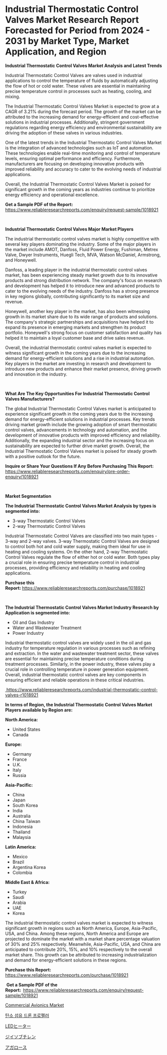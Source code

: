 <p><h1>Industrial Thermostatic Control Valves Market Research Report Forecasted for Period from 2024 -  2031 by Market Type, Market Application, and Region</h1></p><p><strong>Industrial Thermostatic Control Valves Market Analysis and Latest Trends</strong></p>
<p><p>Industrial Thermostatic Control Valves are valves used in industrial applications to control the temperature of fluids by automatically adjusting the flow of hot or cold water. These valves are essential in maintaining precise temperature control in processes such as heating, cooling, and mixing.</p><p>The Industrial Thermostatic Control Valves Market is expected to grow at a CAGR of 3.21% during the forecast period. The growth of the market can be attributed to the increasing demand for energy-efficient and cost-effective solutions in industrial processes. Additionally, stringent government regulations regarding energy efficiency and environmental sustainability are driving the adoption of these valves in various industries.</p><p>One of the latest trends in the Industrial Thermostatic Control Valves Market is the integration of advanced technologies such as IoT and automation. These technologies enable real-time monitoring and control of temperature levels, ensuring optimal performance and efficiency. Furthermore, manufacturers are focusing on developing innovative products with improved reliability and accuracy to cater to the evolving needs of industrial applications.</p><p>Overall, the Industrial Thermostatic Control Valves Market is poised for significant growth in the coming years as industries continue to prioritize energy efficiency and operational excellence.</p></p>
<p><strong>Get a Sample PDF of the Report:&nbsp;</strong> <a href="https://www.reliableresearchreports.com/enquiry/request-sample/1018921">https://www.reliableresearchreports.com/enquiry/request-sample/1018921</a></p>
<p>&nbsp;</p>
<p><strong>Industrial Thermostatic Control Valves Major Market Players</strong></p>
<p><p>The industrial thermostatic control valves market is highly competitive with several key players dominating the industry. Some of the major players in the market include AMOT, Danfoss, Fluid Power Energy, Fushiman, Metrex Valve, Dwyer Instruments, Huegli Tech, MVA, Watson McDaniel, Armstrong, and Honeywell.</p><p>Danfoss, a leading player in the industrial thermostatic control valves market, has been experiencing steady market growth due to its innovative products and strong distribution network. The company's focus on research and development has helped it to introduce new and advanced products to cater to the evolving needs of the industry. Danfoss has a strong presence in key regions globally, contributing significantly to its market size and revenue.</p><p>Honeywell, another key player in the market, has also been witnessing growth in its market share due to its wide range of products and solutions. The company's strategic partnerships and acquisitions have helped it to expand its presence in emerging markets and strengthen its product portfolio. Honeywell's strong focus on customer satisfaction and quality has helped it to maintain a loyal customer base and drive sales revenue.</p><p>Overall, the industrial thermostatic control valves market is expected to witness significant growth in the coming years due to the increasing demand for energy-efficient solutions and a rise in industrial automation. Key players in the market are investing in research and development to introduce new products and enhance their market presence, driving growth and innovation in the industry.</p></p>
<p>&nbsp;</p>
<p><strong>What Are The Key Opportunities For Industrial Thermostatic Control Valves Manufacturers?</strong></p>
<p><p>The global Industrial Thermostatic Control Valves market is anticipated to experience significant growth in the coming years due to the increasing demand for energy-efficient solutions in industrial processes. Key trends driving market growth include the growing adoption of smart thermostatic control valves, advancements in technology and automation, and the development of innovative products with improved efficiency and reliability. Additionally, the expanding industrial sector and the increasing focus on sustainability are expected to further drive market growth. Overall, the Industrial Thermostatic Control Valves market is poised for steady growth with a positive outlook for the future.</p></p>
<p><strong>Inquire or Share Your Questions If Any Before Purchasing This Report:</strong> <a href="https://www.reliableresearchreports.com/enquiry/pre-order-enquiry/1018921">https://www.reliableresearchreports.com/enquiry/pre-order-enquiry/1018921</a></p>
<p>&nbsp;</p>
<p><strong>Market Segmentation</strong></p>
<p><strong>The Industrial Thermostatic Control Valves Market Analysis by types is segmented into:</strong></p>
<p><ul><li>3-way Thermostatic Control Valves</li><li>2-way Thermostatic Control Valves</li></ul></p>
<p><p>Industrial Thermostatic Control Valves are classified into two main types - 3-way and 2-way valves. 3-way Thermostatic Control Valves are designed to control both hot and cold water supply, making them ideal for use in heating and cooling systems. On the other hand, 2-way Thermostatic Control Valves regulate the flow of either hot or cold water. Both types play a crucial role in ensuring precise temperature control in industrial processes, providing efficiency and reliability in heating and cooling applications.</p></p>
<p><strong>Purchase this Report:&nbsp;</strong><a href="https://www.reliableresearchreports.com/purchase/1018921">https://www.reliableresearchreports.com/purchase/1018921</a></p>
<p>&nbsp;</p>
<p><strong>The Industrial Thermostatic Control Valves Market Industry Research by Application is segmented into:</strong></p>
<p><ul><li>Oil and Gas Industry</li><li>Water and Wastewater Treatment</li><li>Power Industry</li></ul></p>
<p><p>Industrial thermostatic control valves are widely used in the oil and gas industry for temperature regulation in various processes such as refining and extraction. In the water and wastewater treatment sector, these valves are essential for maintaining precise temperature conditions during treatment processes. Similarly, in the power industry, these valves play a crucial role in controlling temperature in power generation equipment. Overall, industrial thermostatic control valves are key components in ensuring efficient and reliable operations in these critical industries.</p></p>
<p><a href="https://www.reliableresearchreports.com/industrial-thermostatic-control-valves-r1018921">&nbsp;https://www.reliableresearchreports.com/industrial-thermostatic-control-valves-r1018921</a></p>
<p><strong>In terms of Region, the Industrial Thermostatic Control Valves Market Players available by Region are:</strong></p>
<p>
    <p> <strong> North America: </strong>
        <ul>
            <li>United States</li>
            <li>Canada</li>
        </ul>
        </p> 
    <p> <strong> Europe: </strong>
        <ul>
            <li>Germany</li>
            <li>France</li>
            <li>U.K.</li>
            <li>Italy</li>
            <li>Russia</li>
        </ul>
        </p> 
    <p> <strong> Asia-Pacific: </strong>
        <ul>
            <li>China</li>
            <li>Japan</li>
            <li>South Korea</li>
            <li>India</li>
            <li>Australia</li>
            <li>China Taiwan</li>
            <li>Indonesia</li>
            <li>Thailand</li>
            <li>Malaysia</li>
        </ul>
        </p> 
    <p> <strong> Latin America: </strong>
        <ul>
            <li>Mexico</li>
            <li>Brazil</li>
            <li>Argentina Korea</li>
            <li>Colombia</li>
        </ul>
        </p> 
    <p> <strong> Middle East & Africa: </strong>
        <ul>
            <li>Turkey</li>
            <li>Saudi</li>
            <li>Arabia</li>
            <li>UAE</li>
            <li>Korea</li>
        </ul>
    </p>
    </p>
<p><p>The industrial thermostatic control valves market is expected to witness significant growth in regions such as North America, Europe, Asia-Pacific, USA, and China. Among these regions, North America and Europe are projected to dominate the market with a market share percentage valuation of 30% and 25% respectively. Meanwhile, Asia-Pacific, USA, and China are anticipated to contribute 20%, 15%, and 10% respectively to the overall market share. This growth can be attributed to increasing industrialization and demand for energy-efficient solutions in these regions.</p></p>
<p><strong>Purchase this Report: </strong><a href="https://www.reliableresearchreports.com/purchase/1018921">https://www.reliableresearchreports.com/purchase/1018921</a></p>
<p>&nbsp;<strong>Get a Sample PDF of the Report:&nbsp;&nbsp;</strong><a href="https://www.reliableresearchreports.com/enquiry/request-sample/1018921">https://www.reliableresearchreports.com/enquiry/request-sample/1018921</a></p>
<p><strong></strong></p>
<p><p><a href="https://github.com/cecuraprangm/Market-Research-Report-List-2/blob/main/commercial-avionics-market.md">Commercial Avionics Market</a></p><p><a href="https://medium.com/@heisenberg6587768/%ED%83%84%EC%86%8C-%EC%84%AC%EC%9C%A0-%EB%93%9C%EB%A1%A0-%ED%94%84%EB%A1%9C%ED%8E%A0%EB%9F%AC-%EC%8B%9C%EC%9E%A5-%EC%9C%A0%ED%98%95-%EC%9D%91%EC%9A%A9-%EB%B0%8F-%EC%A7%80%EB%A6%AC%EC%97%90-%EB%94%B0%EB%A5%B8-%ED%8F%AC%EA%B4%84%EC%A0%81-%ED%8F%89%EA%B0%80-98d9e6e14c5d">탄소 섬유 드론 프로펠러</a></p><p><a href="https://github.com/xemfu2379520/Market-Research-Report-List-1/blob/main/372100321032.md">LEDヒーター</a></p><p><a href="https://medium.com/@ryleebauch2023/%E3%82%B8%E3%82%BD%E3%83%96%E3%83%81%E3%83%AC%E3%83%B3%E5%B8%82%E5%A0%B4%E3%81%AF%E5%B8%82%E5%A0%B4%E3%82%B7%E3%82%A7%E3%82%A2-%E3%82%B5%E3%82%A4%E3%82%BA-%E3%81%8A%E3%82%88%E3%81%B32031%E5%B9%B4%E3%81%BE%E3%81%A7%E3%81%AE%E4%BA%88%E6%B8%AC%E3%81%BE%E3%81%A7%E3%82%92%E9%87%8D%E7%82%B9%E3%81%AB%E3%81%97%E3%81%A6%E3%81%84%E3%81%BE%E3%81%99-c0eb5dea9f43">ジイソブチレン</a></p><p><a href="https://medium.com/@alenaieme/%E3%82%A2%E3%82%AC%E3%83%AD%E3%83%BC%E3%82%B9%E5%B8%82%E5%A0%B4%E3%81%AF-2031%E5%B9%B4%E3%81%BE%E3%81%A7%E3%81%AE%E5%B8%82%E5%A0%B4%E3%82%B7%E3%82%A7%E3%82%A2-%E3%82%B5%E3%82%A4%E3%82%BA-%E4%BA%88%E6%B8%AC%E3%82%92%E9%87%8D%E7%82%B9%E3%81%AB%E7%BD%AE%E3%81%84%E3%81%A6%E3%81%84%E3%81%BE%E3%81%99-b09b496b4b97">アガロース</a></p></p>